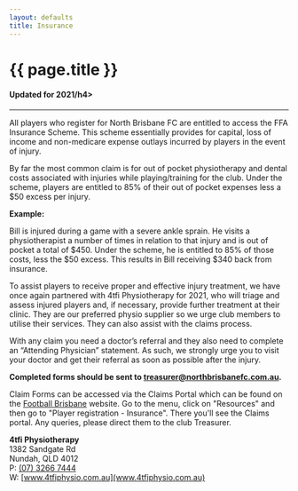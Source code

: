 ```yaml
---
layout: defaults
title: Insurance
---
```

<div class="container">
  <div class="row top-buffer">
    <div class="col">
      <h1 class="text-center">{{ page.title }}</h1>
      <h4 class="text-center">Updated for 2021/h4>
    </div>
  </div>
  <hr>
  <div class="row">
    <div class="col-md-8 offset-md-2 text-justify">
<section id="Insurance" markdown="1">
All players who register for North Brisbane FC are entitled to access the FFA Insurance Scheme. This scheme essentially provides for capital, loss of income and non-medicare expense outlays incurred by players in the event of injury.  

By far the most common claim is for out of pocket physiotherapy and dental costs associated with injuries while playing/training for the club. Under the scheme, players are entitled to 85% of their out of pocket expenses less a $50 excess per injury.  

__Example:__   

Bill is injured during a game with a severe ankle sprain. He visits a physiotherapist a number of times in relation to that injury and is out of pocket a total of $450. Under the scheme, he is entitled to 85% of those costs, less the $50 excess. This results in Bill receiving $340 back from insurance.  

To assist players to receive proper and effective injury treatment, we have once again partnered with 4tfi Physiotherapy for 2021, who will triage and assess injured players and, if necessary, provide further treatment at their clinic. They are our preferred physio supplier so we urge club members to utilise their services. They can also assist with the claims process.  

With any claim you need a doctor’s referral and they also need to complete an “Attending Physician” statement. As such, we strongly urge you to visit your doctor and get their referral as soon as possible after the injury.  

__Completed forms should be sent to [treasurer@northbrisbanefc.com.au](treasurer@northbrisbanefc.com.au).__  

Claim Forms can be accessed via the Claims Portal which can be found on the [Football Brisbane](www.footballbrisbane.com.au) website. Go to the menu, click on "Resources" and then go to "Player registration - Insurance". There you'll see the Claims portal. Any queries, please direct them to the club Treasurer. 


__4tfi Physiotherapy__  
1382 Sandgate Rd  
Nundah, QLD 4012  
P: [(07) 3266 7444](tel:61732667444)  
W: [www.4tfiphysio.com.au](www.4tfiphysio.com.au)
</section>
    </div>
  </div>
</div>